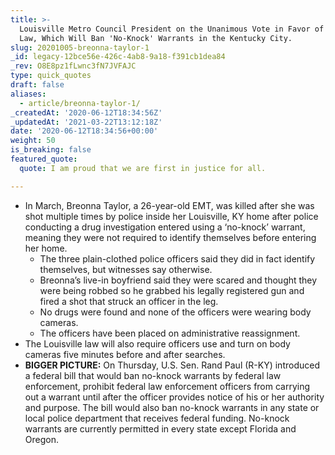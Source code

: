 ```yaml
---
title: >-
  Louisville Metro Council President on the Unanimous Vote in Favor of Breonna's
  Law, Which Will Ban 'No-Knock' Warrants in the Kentucky City.
slug: 20201005-breonna-taylor-1
_id: legacy-12bce56e-426c-4ab8-9a18-f391cb1dea84
_rev: O8E8pz1fLwnc3fN7JVFAJC
type: quick_quotes
draft: false
aliases:
  - article/breonna-taylor-1/
_createdAt: '2020-06-12T18:34:56Z'
_updatedAt: '2021-03-22T13:12:18Z'
date: '2020-06-12T18:34:56+00:00'
weight: 50
is_breaking: false
featured_quote:
  quote: I am proud that we are first in justice for all.

---
```

* In March, Breonna Taylor, a 26-year-old EMT, was killed after she was shot multiple times by police inside her Louisville, KY home after police conducting a drug investigation entered using a ‘no-knock’ warrant, meaning they were not required to identify themselves before entering her home.
  * The three plain-clothed police officers said they did in fact identify themselves, but witnesses say otherwise.
  * Breonna’s live-in boyfriend said they were scared and thought they were being robbed so he grabbed his legally registered gun and fired a shot that struck an officer in the leg.
  * No drugs were found and none of the officers were wearing body cameras.
  * The officers have been placed on administrative reassignment.
* The Louisville law will also require officers use and turn on body cameras five minutes before and after searches.
* **BIGGER PICTURE:** On Thursday, U.S. Sen. Rand Paul (R-KY) introduced a federal bill that would ban no-knock warrants by federal law enforcement, prohibit federal law enforcement officers from carrying out a warrant until after the officer provides notice of his or her authority and purpose. The bill would also ban no-knock warrants in any state or local police department that receives federal funding. No-knock warrants are currently permitted in every state except Florida and Oregon.